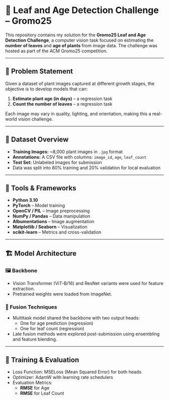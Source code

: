 # 🌿 Leaf and Age Detection Challenge – Gromo25

This repository contains my solution for the **Gromo25 Leaf and Age Detection Challenge**, a computer vision task focused on estimating the **number of leaves** and **age of plants** from image data. The challenge was hosted as part of the ACM Gromo25 competition.

---

## 🧠 Problem Statement

Given a dataset of plant images captured at different growth stages, the objective is to develop models that can:

1. **Estimate plant age (in days)** – a regression task  
2. **Count the number of leaves** – a regression task

Each image may vary in quality, lighting, and orientation, making this a real-world vision challenge.

---

## 📁 Dataset Overview

- **Training Images:** ~8,000 plant images in `.jpg` format
- **Annotations:** A CSV file with columns: `image_id`, `age`, `leaf_count`
- **Test Set:** Unlabeled images for submission
- Data was split into 80% training and 20% validation for local evaluation

---

## 🧰 Tools & Frameworks

- **Python 3.10**
- **PyTorch** – Model training
- **OpenCV / PIL** – Image preprocessing
- **NumPy / Pandas** – Data manipulation
- **Albumentations** – Image augmentation
- **Matplotlib / Seaborn** – Visualization
- **scikit-learn** – Metrics and cross-validation

---

## 🏗️ Model Architecture

### 🖼️ Backbone
- Vision Transformer (ViT-B/16) and ResNet variants were used for feature extraction.
- Pretrained weights were loaded from ImageNet.

### 🔀 Fusion Techniques
- Multitask model shared the backbone with two output heads:
  - One for age prediction (regression)
  - One for leaf count (regression)
- Late fusion methods were explored post-submission using ensembling and feature blending.

---

## 🧪 Training & Evaluation

- Loss Function: MSELoss (Mean Squared Error) for both heads
- Optimizer: AdamW with learning rate schedulers
- Evaluation Metrics:
  - **RMSE** for Age
  - **RMSE** for Leaf Count
